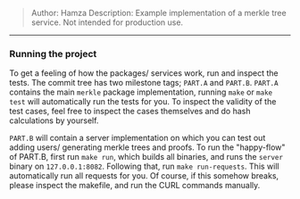 > Author: Hamza
> Description: Example implementation of a merkle tree service. Not intended for production use.

---

### Running the project

To get a feeling of how the packages/ services work, run and inspect the tests. The commit tree has two milestone tags; `PART.A` and `PART.B`. `PART.A` contains the main `merkle` package implementation, running `make` or `make test` will automatically run the tests for you. To inspect the validity of the test cases, feel free to inspect the cases themselves and do hash calculations by yourself.

`PART.B` will contain a server implementation on which you can test out adding users/ generating merkle trees and proofs. To run the "happy-flow" of PART.B, first run `make run`, which builds all binaries, and runs the `server` binary on `127.0.0.1:8082`. Following that, run `make run-requests`. This will automatically run all requests for you. Of course, if this somehow breaks, please inspect the makefile, and run the CURL commands manually.
